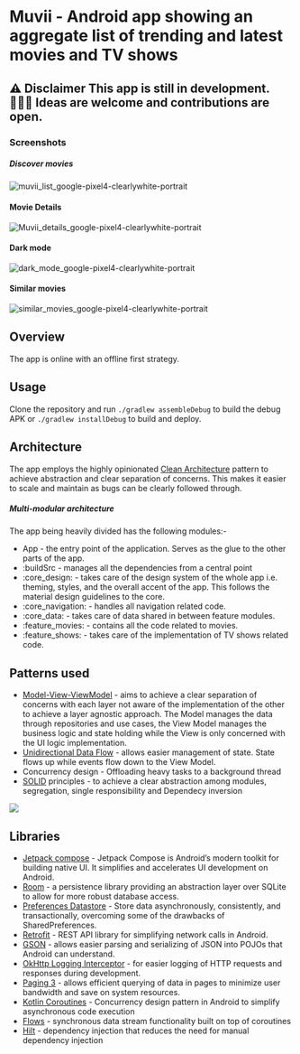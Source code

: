 
# Muvii - Android app showing an aggregate list of trending and latest movies and TV shows
## ⚠️ Disclaimer This app is still in development. 👷🏾‍♀ Ideas are welcome and contributions are open. 

### Screenshots
##### Discover movies
![muvii_list_google-pixel4-clearlywhite-portrait](https://user-images.githubusercontent.com/47632042/210357626-a9f5ff7c-fc31-4050-8e81-b577e76f41da.png)

#### Movie Details
![Muvii_details_google-pixel4-clearlywhite-portrait](https://user-images.githubusercontent.com/47632042/210357651-f7787b18-2b48-48f3-9b70-4fd8462f2c7c.png)

#### Dark mode
![dark_mode_google-pixel4-clearlywhite-portrait](https://user-images.githubusercontent.com/47632042/210357666-9b4a7f1e-50d6-4aa0-b28a-9cecbebcc18a.png)

#### Similar movies
![similar_movies_google-pixel4-clearlywhite-portrait](https://user-images.githubusercontent.com/47632042/210357682-c47eaa63-48ac-4951-b1a6-027aafe96bf2.png)

## Overview
The app is online with an offline first strategy. 

## Usage
Clone the repository and run `./gradlew assembleDebug` to build the debug APK or `./gradlew installDebug` to build and deploy.

## Architecture
The app employs the highly opinionated [Clean Architecture](https://blog.cleancoder.com/uncle-bob/2012/08/13/the-clean-architecture.html) pattern to achieve abstraction and clear separation of concerns. This makes it easier to scale and maintain as bugs can be clearly followed through.

##### Multi-modular architecture
The app being heavily divided has the following modules:-
*  App - the entry point of the application. Serves as the glue to the other parts of the app.
* :buildSrc - manages all the dependencies from a central point
* :core_design: - takes care of the design system of the whole app i.e. theming, styles, and the overall accent of the app. This follows the material design guidelines to the core.
* :core_navigation:  - handles all navigation related code.
* :core_data: - takes care of data shared in between feature modules.
* :feature_movies: - contains all the code related to movies.
* :feature_shows: - takes care of the implementation of TV shows related code.

## Patterns used
* [Model-View-ViewModel](https://developer.android.com/topic/libraries/architecture/viewmodel) - aims to achieve a clear separation of concerns with each layer not aware of the implementation of the other to achieve a layer agnostic approach. The Model manages the data through repositories and use cases, the View Model manages the business logic and state holding while the View is only concerned with the UI logic implementation.
* [Unidirectional Data Flow](https://developer.android.com/jetpack/compose/architecture) - allows easier management of state. State flows up while events flow down to the View Model.
* Concurrency design - Offloading heavy tasks to a background thread
* [SOLID](https://en.wikipedia.org/wiki/SOLID) principles - to achieve a clear abstraction among modules, segregation, single responsibility and Dependecy inversion

![](https://developer.android.com/static/images/jetpack/compose/state-unidirectional-flow.png)

## Libraries
* [Jetpack compose](https://developer.android.com/jetpack/compose) - Jetpack Compose is Android’s modern toolkit for building native UI. It simplifies and accelerates UI development on Android.
* [Room](https://developer.android.com/training/data-storage/room) - a persistence library providing an abstraction layer over SQLite to allow for more robust database access.
* [Preferences Datastore](https://developer.android.com/topic/libraries/architecture/datastore) - Store data asynchronously, consistently, and transactionally, overcoming some of the drawbacks of SharedPreferences.
* [Retrofit](https://square.github.io/retrofit/) - REST API library for simplifying network calls in Android.
* [GSON](https://github.com/google/gson) -  allows easier parsing and serializing of JSON into POJOs that Android can understand.
* [OkHttp Logging Interceptor](https://github.com/square/okhttp/tree/master/okhttp-logging-interceptor) - for easier logging of HTTP requests and responses during development.
* [Paging 3](https://developer.android.com/topic/libraries/architecture/paging/v3-overview) - allows efficient querying of data in pages to minimize user bandwidth and save on system resources.
* [Kotlin Coroutines](https://developer.android.com/kotlin/coroutines) - Concurrency design pattern in Android to simplify asynchronous code execution
* [Flows](https://developer.android.com/kotlin/flow) - synchronous data stream functionality built on top of coroutines
* [Hilt](https://developer.android.com/training/dependency-injection/hilt-android) - dependency injection that reduces the need for manual dependency injection
